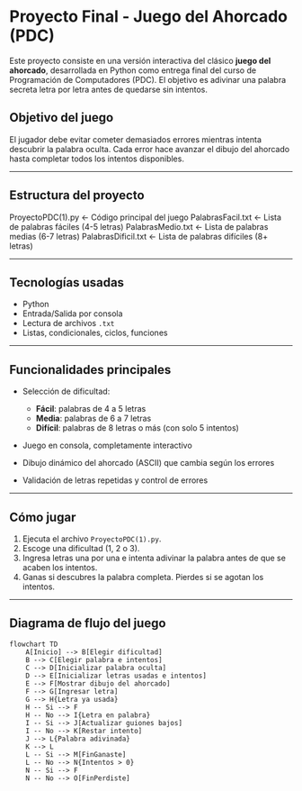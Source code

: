 # Proyecto Final - Juego del Ahorcado (PDC)

Este proyecto consiste en una versión interactiva del clásico **juego del ahorcado**, desarrollada en Python como entrega final del curso de Programación de Computadores (PDC). El objetivo es adivinar una palabra secreta letra por letra antes de quedarse sin intentos.

## Objetivo del juego

El jugador debe evitar cometer demasiados errores mientras intenta descubrir la palabra oculta. Cada error hace avanzar el dibujo del ahorcado hasta completar todos los intentos disponibles.

---

## Estructura del proyecto

ProyectoPDC(1).py ← Código principal del juego
PalabrasFacil.txt ← Lista de palabras fáciles (4-5 letras)
PalabrasMedio.txt ← Lista de palabras medias (6-7 letras)
PalabrasDificil.txt ← Lista de palabras difíciles (8+ letras)

---

## Tecnologías usadas

- Python 
- Entrada/Salida por consola
- Lectura de archivos `.txt`
- Listas, condicionales, ciclos, funciones

---

## Funcionalidades principales

- Selección de dificultad:
  - **Fácil**: palabras de 4 a 5 letras
  - **Media**: palabras de 6 a 7 letras
  - **Difícil**: palabras de 8 letras o más (con solo 5 intentos)

- Juego en consola, completamente interactivo
- Dibujo dinámico del ahorcado (ASCII) que cambia según los errores
- Validación de letras repetidas y control de errores

---

## Cómo jugar

1. Ejecuta el archivo `ProyectoPDC(1).py`.
2. Escoge una dificultad (1, 2 o 3).
3. Ingresa letras una por una e intenta adivinar la palabra antes de que se acaben los intentos.
4. Ganas si descubres la palabra completa. Pierdes si se agotan los intentos.

---

## Diagrama de flujo del juego

```mermaid
flowchart TD
    A[Inicio] --> B[Elegir dificultad]
    B --> C[Elegir palabra e intentos]
    C --> D[Inicializar palabra oculta]
    D --> E[Inicializar letras usadas e intentos]
    E --> F[Mostrar dibujo del ahorcado]
    F --> G[Ingresar letra]
    G --> H{Letra ya usada}
    H -- Si --> F
    H -- No --> I{Letra en palabra}
    I -- Si --> J[Actualizar guiones bajos]
    I -- No --> K[Restar intento]
    J --> L{Palabra adivinada}
    K --> L
    L -- Si --> M[FinGanaste]
    L -- No --> N{Intentos > 0}
    N -- Si --> F
    N -- No --> O[FinPerdiste]
```


